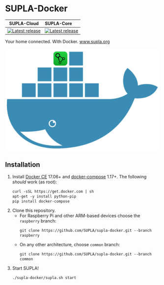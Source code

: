 # SUPLA-Docker
 
| SUPLA-Cloud        | SUPLA-Core           |
| ------------- |:-------------|
| [![Latest release](https://img.shields.io/github/release/SUPLA/supla-cloud.svg)](https://github.com/SUPLA/supla-cloud/releases/latest) | [![Latest release](https://img.shields.io/github/release/SUPLA/supla-core.svg)](https://github.com/SUPLA/supla-core/releases/latest) |

Your home connected. With Docker. www.supla.org

![SUPLA-Docker](./supla-docker.png)

## Installation

1. Install [Docker CE](https://docs.docker.com/engine/installation/) 17.06+ 
   and [docker-compose](https://docs.docker.com/compose/install/) 1.17+.
   The following _should_ work (as root):
   ```
   curl -sSL https://get.docker.com | sh
   apt-get -y install python-pip
   pip install docker-compose
   ```
1. Clone this repository.
   * For Raspberry Pi and other ARM-based devices choose the `raspberry` branch:
      ```
      git clone https://github.com/SUPLA/supla-docker.git --branch raspberry
      ```
   * On any other architecture, choose `common` branch:
      ```
      git clone https://github.com/SUPLA/supla-docker.git --branch common
      ```
1. Start SUPLA!
   ```
   ./supla-docker/supla.sh start
   ```
